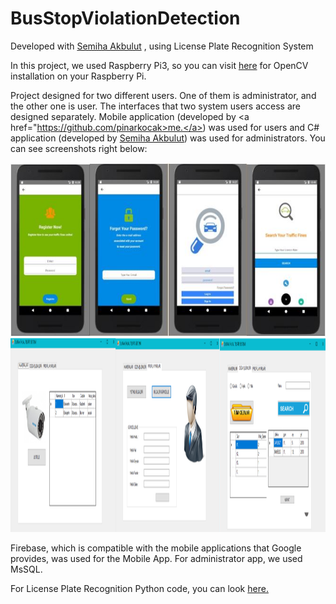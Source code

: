 # BusStopViolationDetection
Developed with <a href="https://github.com/AkbulutSemiha">Semiha Akbulut</a> , using License Plate Recognition System

In this project, we used Raspberry Pi3, so you can visit <a href="https://www.pyimagesearch.com/2017/09/04/raspbian-stretch-install-opencv-3-python-on-your-raspberry-pi/">here</a> for OpenCV installation on your Raspberry Pi.

Project designed for two different users. One of them is administrator, and the other one is user. The interfaces that two system users access are designed separately. Mobile application (developed by <a href="https://github.com/pinarkocak>me.</a>) was used for users and C# application (developed by <a href="https://github.com/AkbulutSemiha">Semiha Akbulut</a>) was used for administrators. You can see screenshots right below:

<img src="Images/mobile_app.JPG" width="664" height="278">  <img src="Images/admin_app.png" width="1000" height="310"> 

Firebase, which is compatible with the mobile applications that Google provides, was used for the Mobile App. For administrator app, we used MsSQL.

For License Plate Recognition Python code, you can look <a href="">here.</a>
